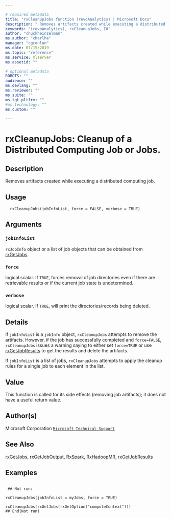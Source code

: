 ```yaml
--- 

# required metadata 
title: "rxCleanupJobs function (revoAnalytics) | Microsoft Docs" 
description: " Removes artifacts created while executing a distributed computing job. " 
keywords: "(revoAnalytics), rxCleanupJobs, IO" 
author: "chuckheinzelman"
ms.author: "charlhe" 
manager: "cgronlun" 
ms.date: 07/15/2019
ms.topic: "reference" 
ms.service: mlserver
ms.assetid: "" 

# optional metadata 
ROBOTS: "" 
audience: "" 
ms.devlang: "" 
ms.reviewer: "" 
ms.suite: "" 
ms.tgt_pltfrm: "" 
#ms.technology: "" 
ms.custom: "" 

--- 
```



 # rxCleanupJobs:  Cleanup of a Distributed Computing Job or Jobs.  
 ## Description

Removes artifacts created while executing a distributed computing job.



 ## Usage

```   
  rxCleanupJobs(jobInfoList, force = FALSE, verbose = TRUE)

```


 ## Arguments



 ### `jobInfoList`
 `rxJobInfo` object or a list of job objects that can be obtained  from [rxGetJobs](rxGetJobs.md). 



 ### `force`
 logical scalar. If `TRUE`, forces removal of job directories even if  there are retrievable results or if the current job state is undetermined. 



 ### `verbose`
 logical scalar.  If `TRUE`, will print the directories/records being deleted. 




 ## Details

If `jobInfoList` is a `jobInfo` object, `rxCleanupJobs` attempts to remove the artifacts.
However, if the job has successfully completed and `force=FALSE`,
`rxCleanupJobs` issues a warning saying to either set `force=TRUE` or use 
[rxGetJobResults](rxGetJobResults.md) to get the results and delete the artifacts.  

If `jobInfoList` is a list of jobs, `rxCleanupJobs` attempts to apply the cleanup rules 
for a single job to each element in the list.



 ## Value

This function is called for its side effects (removing job artifacts); it does not have a useful return value.

 ## Author(s)

Microsoft Corporation [`Microsoft Technical Support`](https://go.microsoft.com/fwlink/?LinkID=698556&clcid=0x409)



 ## See Also

[rxGetJobs](rxGetJobs.md), 
[rxGetJobOutput](rxGetJobOutput.md),
[RxSpark](RxSpark.md),
[RxHadoopMR](RevoScaleR-deprecated.md),
[rxGetJobResults](rxGetJobResults.md)

 ## Examples

 ```

  ## Not run:

rxCleanupJobs(jobInfoList = myJobs, force = TRUE)

rxCleanupJobs(rxGetJobs(rxGetOption("computeContext")))
 ## End(Not run) 
```



